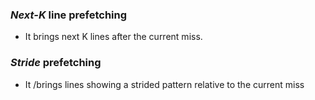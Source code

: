### ***Next-K*** line prefetching
- It brings next K lines after
the current miss.

### ***Stride*** prefetching
- It /brings lines showing a strided pattern relative
to the current miss